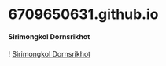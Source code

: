 # 6709650631.github.io
#### Sirimongkol Dornsrikhot
! [Sirimongkol Dornsrikhot](Screenshot-2025-08-20-235900.png)
